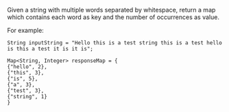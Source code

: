 
Given a string with multiple words separated by whitespace, return a map which contains each word as key and the number of occurrences as value.


For example:

```agsl
String inputString = "Hello this is a test string this is a test hello is this a test it is it is";

Map<String, Integer> responseMap = {
{"hello", 2},
{"this", 3},
{"is", 5},
{"a", 3},
{"test", 3},
{"string", 1}
}
```